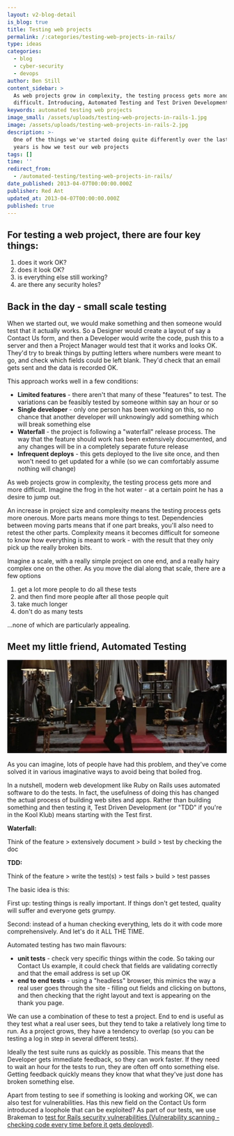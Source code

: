 ```yaml
---
layout: v2-blog-detail
is_blog: true
title: Testing web projects
permalink: /:categories/testing-web-projects-in-rails/
type: ideas
categories:
  - blog
  - cyber-security
  - devops
author: Ben Still
content_sidebar: >
  As web projects grow in complexity, the testing process gets more and more
  difficult. Introducing, Automated Testing and Test Driven Development (TDD).
keywords: automated testing web projects
image_small: /assets/uploads/testing-web-projects-in-rails-1.jpg
image: /assets/uploads/testing-web-projects-in-rails-2.jpg
description: >-
  One of the things we've started doing quite differently over the last few
  years is how we test our web projects
tags: []
time: ''
redirect_from:
  - /automated-testing/testing-web-projects-in-rails/
date_published: 2013-04-07T00:00:00.000Z
publisher: Red Ant
updated_at: 2013-04-07T00:00:00.000Z
published: true
---
```


## For testing a web project, there are four key things:

1. does it work OK?
2. does it look OK?
3. is everything else still working?
4. are there any security holes?

## Back in the day - small scale testing

When we started out, we would make something and then someone would test that it actually works. So a Designer would create a layout of say a Contact Us form, and then a Developer would write the code, push this to a server and then a Project Manager would test that it works and looks OK. They'd try to break things by putting letters where numbers were meant to go, and check which fields could be left blank. They'd check that an email gets sent and the data is recorded OK.

This approach works well in a few conditions:

* **Limited features** - there aren't that many of these "features" to test. The variations can be feasibly tested by someone within say an hour or so
* **Single developer** - only one person has been working on this, so no chance that another developer will unknowingly add something which will break something else
* **Waterfall** - the project is following a "waterfall" release process. The way that the feature should work has been extensively documented, and any changes will be in a completely separate future release
* **Infrequent deploys** - this gets deployed to the live site once, and then won't need to get updated for a while (so we can comfortably assume nothing will change)

As web projects grow in complexity, the testing process gets more and more difficult. Imagine the frog in the hot water - at a certain point he has a desire to jump out.

An increase in project size and complexity means the testing process gets more onerous. More parts means more things to test. Dependencies between moving parts means that if one part breaks, you'll also need to retest the other parts. Complexity means it becomes difficult for someone to know how everything is meant to work - with the result that they only pick up the really broken bits.

Imagine a scale, with a really simple project on one end, and a really hairy complex one on the other. As you move the dial along that scale, there are a few options

1. get a lot more people to do all these tests
2. and then find more people after all those people quit
3. take much longer
4. don't do as many tests

…none of which are particularly appealing.

## Meet my little friend, Automated Testing

![my little friend](/assets/uploads/2013/my-little-friend.jpg)

As you can imagine, lots of people have had this problem, and they've come solved it in various imaginative ways to avoid being that boiled frog.

In a nutshell, modern web development like Ruby on Rails uses automated software to do the tests. In fact, the usefulness of doing this has changed the actual process of building web sites and apps. Rather than building something and then testing it, Test Driven Development (or "TDD" if you're in the Kool Klub) means starting with the Test first.

**Waterfall:**

Think of the feature > extensively document > build > test by checking the doc

**TDD:**

Think of the feature > write the test(s) > test fails > build > test passes

The basic idea is this:

First up: testing things is really important. If things don't get tested, quality will suffer and everyone gets grumpy.

Second: instead of a human checking everything, lets do it with code more comprehensively. And let's do it ALL THE TIME.

Automated testing has two main flavours:

* **unit tests** - check very specific things within the code. So taking our Contact Us example, it could check that fields are validating correctly and that the email address is set up OK
* **end to end tests** - using a "headless" browser, this mimics the way a real user goes through the site - filling out fields and clicking on buttons, and then checking that the right layout and text is appearing on the thank you page.

We can use a combination of these to test a project. End to end is useful as they test what a real user sees, but they tend to take a relatively long time to run. As a project grows, they have a tendency to overlap (so you can be testing a log in step in several different tests).

Ideally the test suite runs as quickly as possible. This means that the Developer gets immediate feedback, so they can work faster. If they need to wait an hour for the tests to run, they are often off onto something else. Getting feedback quickly means they know that what they've just done has broken something else.

Apart from testing to see if something is looking and working OK, we can also test for vulnerabilities. Has this new field on the Contact Us form introduced a loophole that can be exploited? As part of our tests, we use Brakeman to [test for Rails security vulnerabilities (Vulnerability scanning - checking code every time before it gets deployed)](/automated-testing/devops/vulnerability-scanning-ruby-on-rails/).
